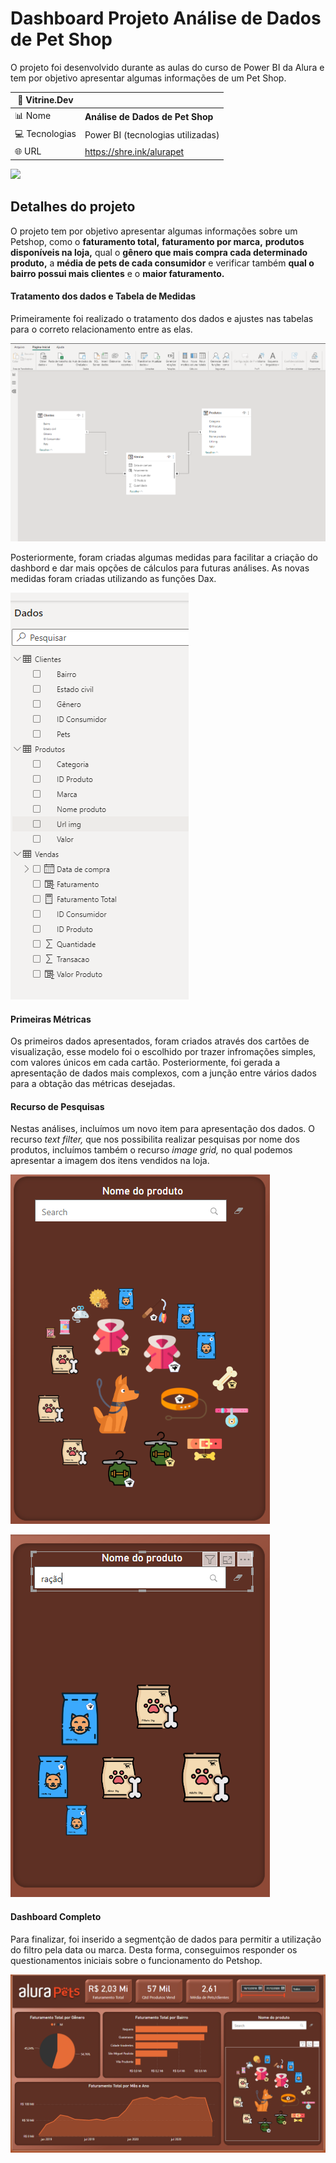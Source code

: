 # Dashboard Projeto Análise de Dados de Pet Shop


O projeto foi desenvolvido durante as aulas do curso de Power BI da Alura e tem por objetivo apresentar algumas informações de um Pet Shop.

| :rocket: Vitrine.Dev |    |
| -------------  | --- |
| :bar_chart: Nome        | **Análise de Dados de Pet Shop**
| :computer: Tecnologias | Power BI (tecnologias utilizadas)
| :globe_with_meridians: URL         | https://shre.ink/alurapet


<!-- Inserir imagem com a #vitrinedev ao final do link -->
![](https://github.com/gitmattalves/analise_de-dados_petshop/blob/main/alurapet.avif#vitrinedev)


## Detalhes do projeto

O projeto tem por objetivo apresentar algumas informações sobre um Petshop, como o **faturamento total,** **faturamento por marca,** **produtos disponíveis na loja,** qual o **gênero que mais compra cada determinado produto,** a **média de pets de cada consumidor** e verificar também **qual o bairro possui mais clientes** e o **maior faturamento.**

#### Tratamento dos dados e Tabela de Medidas
Primeiramente foi realizado o tratamento dos dados e ajustes nas tabelas para o correto relacionamento entre as elas.

![](https://github.com/gitmattalves/analise_de-dados_petshop/blob/main/Relacionamentos.png#vitrinedev)


Posteriormente, foram criadas algumas medidas para facilitar a criação do dashbord e dar mais opções de cálculos para futuras análises. As novas medidas foram criadas utilizando as funções Dax.

![](https://github.com/gitmattalves/analise_de-dados_petshop/blob/main/Tabelas_de_medidas.png#vitrinedev)



#### Primeiras Métricas
Os primeiros dados apresentados, foram criados através dos cartões de visualização, esse modelo foi o escolhido por trazer infromações simples, com valores únicos em cada cartão.
Posteriormente, foi gerada a apresentação de dados mais complexos, com a junção entre vários dados para a obtação das métricas desejadas.

#### Recurso de Pesquisas 
Nestas análises, incluímos um novo item para apresentação dos dados. O recurso *text filter,* que nos possibilita realizar pesquisas por nome dos produtos, incluímos também o recurso *image grid,* no qual podemos apresentar a imagem dos itens vendidos na loja.

![](https://github.com/gitmattalves/analise_de-dados_petshop/blob/main/pesquisas.png#vitrinedev)


![](https://github.com/gitmattalves/analise_de-dados_petshop/blob/main/pesquisa%20de%20itens.png#vitrinedev)

#### Dashboard Completo

Para finalizar, foi inserido a segmentção de dados para permitir a utilização do filtro pela data ou marca. Desta forma, conseguimos responder os questionamentos iniciais sobre o funcionamento do Petshop.

![](https://github.com/gitmattalves/analise_de-dados_petshop/blob/main/dash_completo.png#vitrinedev)

